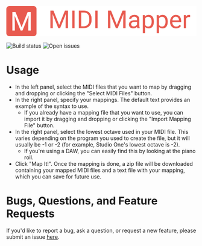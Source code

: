 ![MIDI Mapper](https://github.com/mbise1993/midi-mapper/raw/master/public/logo.png)

<img alt="Build status" src="https://img.shields.io/github/workflow/status/mbise1993/midi-mapper/Build and Test"> <img alt="Open issues" src="https://img.shields.io/github/issues/mbise1993/midi-mapper">

# Usage

- In the left panel, select the MIDI files that you want to map by dragging and dropping or clicking the "Select MIDI Files" button.
- In the right panel, specify your mappings. The default text provides an example of the syntax to use.
  - If you already have a mapping file that you want to use, you can import it by dragging and dropping or clicking the "Import Mapping File" button.
- In the right panel, select the lowest octave used in your MIDI file. This varies depending on the program you used to create the file, but it will usually be -1 or -2 (for example, Studio One's lowest octave is -2).
  - If you're using a DAW, you can easily find this by looking at the piano roll.
- Click "Map It!". Once the mapping is done, a zip file will be downloaded containing your mapped MIDI files and a text file with your mapping, which you can save for future use.

# Bugs, Questions, and Feature Requests

If you'd like to report a bug, ask a question, or request a new feature, please submit an issue [here](https://github.com/mbise1993/midi-mapper/issues).
